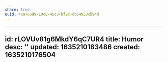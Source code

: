 ```yaml
---
share: true
uuid: 4ca766d9-10c8-45c0-bf2c-db54930cb94d
---
```

---
id: rLOVUv81g6MkdY6qC7UR4
title: Humor
desc: ''
updated: 1635210183486
created: 1635210176504
---

